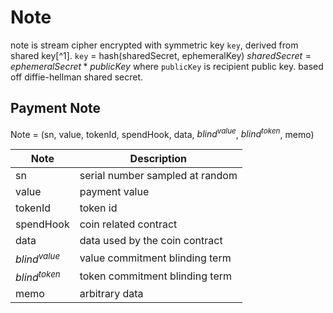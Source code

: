 # Note

note is stream cipher encrypted with symmetric key `key`, derived from shared key[^1].
`key` = hash(sharedSecret, ephemeralKey)
$sharedSecret = ephemeralSecret * publicKey$ where `publicKey` is recipient public key. based off diffie-hellman shared secret.

## Payment Note

Note = (sn, value, tokenId, spendHook, data, $blind^{value}$, $blind^{token}$, memo)

| Note            | Description                    |
|-----------------|--------------------------------|
| sn              | serial number sampled at random|
| value           | payment value                  |
| tokenId         | token id                       |
| spendHook       | coin related contract          |
| data            | data used by the coin contract |
| $blind^{value}$ | value commitment blinding term |
| $blind^{token}$ | token commitment blinding term |
| memo            | arbitrary data                 |
